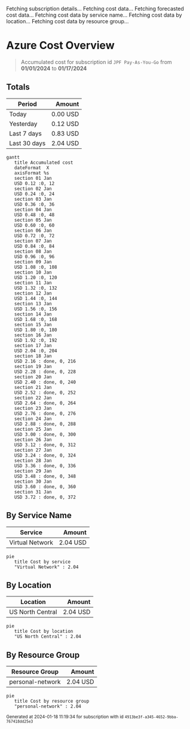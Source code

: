 Fetching subscription details...
Fetching cost data...
Fetching forecasted cost data...
Fetching cost data by service name...
Fetching cost data by location...
Fetching cost data by resource group...
# Azure Cost Overview

> Accumulated cost for subscription id `JPF Pay-As-You-Go` from **01/01/2024** to **01/17/2024**

## Totals

|Period|Amount|
|---|---:|
|Today|0.00 USD|
|Yesterday|0.12 USD|
|Last 7 days|0.83 USD|
|Last 30 days|2.04 USD|

```mermaid
gantt
   title Accumulated cost
   dateFormat  X
   axisFormat %s
   section 01 Jan
   USD 0.12 :0, 12
   section 02 Jan
   USD 0.24 :0, 24
   section 03 Jan
   USD 0.36 :0, 36
   section 04 Jan
   USD 0.48 :0, 48
   section 05 Jan
   USD 0.60 :0, 60
   section 06 Jan
   USD 0.72 :0, 72
   section 07 Jan
   USD 0.84 :0, 84
   section 08 Jan
   USD 0.96 :0, 96
   section 09 Jan
   USD 1.08 :0, 108
   section 10 Jan
   USD 1.20 :0, 120
   section 11 Jan
   USD 1.32 :0, 132
   section 12 Jan
   USD 1.44 :0, 144
   section 13 Jan
   USD 1.56 :0, 156
   section 14 Jan
   USD 1.68 :0, 168
   section 15 Jan
   USD 1.80 :0, 180
   section 16 Jan
   USD 1.92 :0, 192
   section 17 Jan
   USD 2.04 :0, 204
   section 18 Jan
   USD 2.16 : done, 0, 216
   section 19 Jan
   USD 2.28 : done, 0, 228
   section 20 Jan
   USD 2.40 : done, 0, 240
   section 21 Jan
   USD 2.52 : done, 0, 252
   section 22 Jan
   USD 2.64 : done, 0, 264
   section 23 Jan
   USD 2.76 : done, 0, 276
   section 24 Jan
   USD 2.88 : done, 0, 288
   section 25 Jan
   USD 3.00 : done, 0, 300
   section 26 Jan
   USD 3.12 : done, 0, 312
   section 27 Jan
   USD 3.24 : done, 0, 324
   section 28 Jan
   USD 3.36 : done, 0, 336
   section 29 Jan
   USD 3.48 : done, 0, 348
   section 30 Jan
   USD 3.60 : done, 0, 360
   section 31 Jan
   USD 3.72 : done, 0, 372
```

## By Service Name

|Service|Amount|
|---|---:|
|Virtual Network|2.04 USD|

```mermaid
pie
   title Cost by service
   "Virtual Network" : 2.04
```

## By Location

|Location|Amount|
|---|---:|
|US North Central|2.04 USD|

```mermaid
pie
   title Cost by location
   "US North Central" : 2.04
```

## By Resource Group

|Resource Group|Amount|
|---|---:|
|personal-network|2.04 USD|

```mermaid
pie
   title Cost by resource group
   "personal-network" : 2.04
```

<sup>Generated at 2024-01-18 11:19:34 for subscription with id `4913be3f-a345-4652-9bba-767418dd25e3`</sup>
